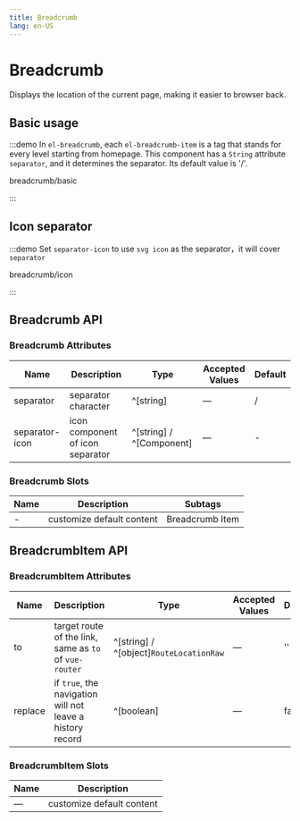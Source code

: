 ```yaml
---
title: Breadcrumb
lang: en-US
---
```


# Breadcrumb

Displays the location of the current page, making it easier to browser back.

## Basic usage

:::demo In `el-breadcrumb`, each `el-breadcrumb-item` is a tag that stands for every level starting from homepage. This component has a `String` attribute `separator`, and it determines the separator. Its default value is '/'.

breadcrumb/basic

:::

## Icon separator

:::demo Set `separator-icon` to use `svg icon` as the separator，it will cover `separator`

breadcrumb/icon

:::

## Breadcrumb API

### Breadcrumb Attributes

| Name           | Description                      | Type                     | Accepted Values | Default |
| -------------- | -------------------------------- | ------------------------ | --------------- | ------- |
| separator      | separator character              | ^[string]                | —               | /       |
| separator-icon | icon component of icon separator | ^[string] / ^[Component] | —               | -       |

### Breadcrumb Slots

| Name | Description               | Subtags         |
| ---- | ------------------------- | --------------- |
| -    | customize default content | Breadcrumb Item |

## BreadcrumbItem API

### BreadcrumbItem Attributes

| Name    | Description                                               | Type                                    | Accepted Values | Default |
| ------- | --------------------------------------------------------- | --------------------------------------- | --------------- | ------- |
| to      | target route of the link, same as `to` of `vue-router`    | ^[string] / ^[object]`RouteLocationRaw` | —               | ''      |
| replace | if `true`, the navigation will not leave a history record | ^[boolean]                              | —               | false   |

### BreadcrumbItem Slots

| Name | Description               |
| ---- | ------------------------- |
| —    | customize default content |
